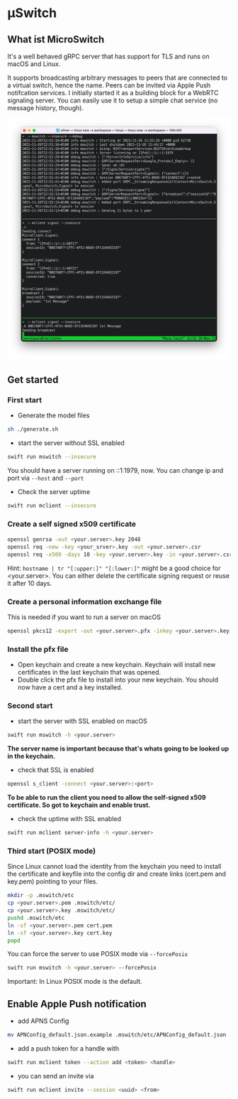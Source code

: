 # µSwitch

## What ist MicroSwitch

It's a well behaved gRPC server that has support for TLS and runs on macOS and Linux.

It supports broadcasting arbitrary messages to peers that are connected to a virtual switch, hence the name.
Peers can be invited via Apple Push notifcation services. I initially started it as a building block for a WebRTC
signaling server. You can easily use it to setup a simple chat service (no message history, though).

![Terminal usage](mswitch.png)

## Get started

### First start

- Generate the model files

```bash
sh ./generate.sh
```

- start the server without SSL enabled

```bash
swift run mswitch --insecure
```

You should have a server running on ::1:1979, now. You can change ip and port via `--host` and `--port`

- Check the server uptime

```bash
swift run mclient --insecure
```


### Create a self signed x509 certificate

```bash
openssl genrsa -out <your.server>.key 2048
openssl req -new -key <your_srver>.key -out <your.server>.csr
openssl req -x509 -days 10 -key <your.server>.key -in <your.server>.csr -out <your.server>.pem
```

Hint: `hostname | tr "[:upper:]" "[:lower:]"` might be a good choice for <your.server>.
You can either delete the certificate signing request or reuse it after 10 days.

### Create a personal information exchange file

This is needed if you want to run a server on macOS

```bash
openssl pkcs12 -export -out <your.server>.pfx -inkey <your.server>.key -in <your.server>.pem
```

### Install the pfx file
- Open keychain and create a new keychain. Keychain will install new certificates in the last keychain that was opened.
- Double click the pfx file to install into your new keychain. You should now have a cert and a key installed.

### Second start
- start the server with SSL enabled on macOS

```bash
swift run mswitch -h <your.server>
```

**The server name is important because that's whats going to be looked up in the keychain.**

- check that SSL is enabled

```bash
openssl s_client -connect <your.server>:<port>
```

**To be able to run the client you need to allow the self-signed x509 certificate. So got to keychain and enable trust.**

- check the uptime with SSL enabled

```bash
swift run mclient server-info -h <your.server>
```

### Third start (POSIX mode)
Since Linux cannot load the identity from the keychain you need to install the certificate and keyfile into the config dir and create links (cert.pem and key.pem) pointing to your files.

```bash
mkdir -p .mswitch/etc
cp <your.server>.pem .mswitch/etc/
cp <your.server>.key .mswitch/etc/
pushd .mswitch/etc
ln -sf <your.server>.pem cert.pem
ln -sf <your.server>.key cert.key
popd
```

You can force the server to use POSIX mode via `--forcePosix`

```bash
swift run mswitch -h <your.server> --forcePosix
```

Important: In Linux POSIX mode is the default.

## Enable Apple Push notification

- add APNS Config

```bash
mv APNConfig_default.json.example .mswitch/etc/APNConfig_default.json
```

- add a push token for a handle with

```bash
swift run mclient token --action add <token> <handle>
```

- you can send an invite via

```bash
swift run mclient invite --session <uuid> <from>
```
